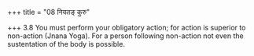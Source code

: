 +++
title = "08 नियतङ् कुरु"

+++
3.8 You must perform your obligatory action; for action is superior to
non-action (Jnana Yoga). For a person following non-action not even the
sustentation of the body is possible.
